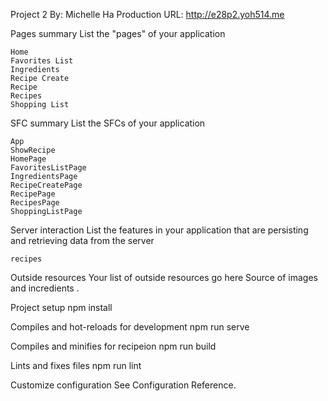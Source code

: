 Project 2
By: Michelle Ha
Production URL: http://e28p2.yoh514.me

Pages summary
List the "pages" of your application

    Home
    Favorites List
    Ingredients
    Recipe Create
    Recipe
    Recipes
    Shopping List

SFC summary
List the SFCs of your application

    App
    ShowRecipe
    HomePage
    FavoritesListPage
    IngredientsPage
    RecipeCreatePage
    RecipePage
    RecipesPage
    ShoppingListPage

Server interaction
List the features in your application that are persisting and retrieving data from the server

    recipes

Outside resources
Your list of outside resources go here Source of images and incredients .

Project setup
npm install

Compiles and hot-reloads for development
npm run serve

Compiles and minifies for recipeion
npm run build

Lints and fixes files
npm run lint

Customize configuration
See Configuration Reference.
